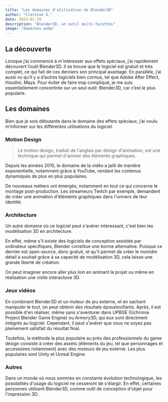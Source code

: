 ```yaml
---
title: "Les domaines d'utilisation de Blender3D"
author: "Clarisse G."
date: 2023-01-29
description: "Blender3D, un outil multi-facettes"
image: "domaines.webp"
---
```


## La découverte

Lorsque j’ai commencé à m’intéresser aux effets spéciaux, j’ai rapidement découvert l’outil Blender3D. Il se trouve que le logiciel est gratuit et très complet, ce qui fait de ces derniers son principal avantage. En parallèle, j’ai aussi vu qu’il y a d’autres logiciels bien connus, tel que Adobe After Effect, Houdini, Maya. Pour éviter de faire trop compliqué, je me suis essentiellement concentrée sur un seul outil: Blender3D, car c’est le plus populaire.

## Les domaines

Bien que je sois débutante dans le domaine des effets spéciaux, j’ai voulu m’informer sur les différentes utilisations du logiciel.

### Motion Design

> Le motion design, traduit de l'anglais par design d'animation, est une technique qui permet d'animer des éléments graphiques. 

Depuis les années 2010, le domaine de la vidéo a jailli de manière exponentielle, notamment grâce à YouTube, rendant les contenus dynamiques de plus en plus populaires. 

De nouveaux métiers ont émergés, notamment en tout ce qui concerne le montage post-production. Les streameurs Twitch par exemple, demandent de créer une animation d'éléments graphiques dans l'univers de leur identité. 

### Architecture

Un autre domaine où ce logiciel peut s'avérer intéressant, c'est bien les modélisation 3D en architecture. 

En effet, même s'il existe des logiciels de conception assistée par ordinateur spécifiques, Blender constitue une bonne alternative. Puisque ce dernier est open-source, donc gratuit, et qu'il permet de créer le moindre détail à souhait grâce à sa capacité de modélisation 3D, cela laisse une grande liberté de création.

On peut imaginer encore aller plus loin en animant le projet ou même en réalisation une visite interactuve 3D.

### Jeux vidéos

En combinant Blender3D et un moteur de jeu externe, et en sachant manipuler le tout, on peut obtenir des résultats époustouflants. Après, il est possible d'en réaliser, même sans s'aventurer dans UPBGE (Uchronia Project Blender Game Engine) ou Armory3D, qui eux sont directment intégrés au logiciel. Cependant, il peut s'avérer que vous ne soyez pas pleinement satisfait du résultat final. 

Toutefois, la méthode la plus populaire au près des professionnels du game design consiste à créer des assets (éléments du jeu, tel que personnages et accessoires notamment) avec des moteurs de jeu externe. Les plus populaires sont Unity et Unreal Engine.

### Autres

Dans un monde où nous sommes en constante évolution technologique, les possibilités d'usage du logiciel ne cesseront de s'élargir. En effet, certaines personnes utilisent Blender3D, comme outil de conception d'objet pour l'impression 3D. 